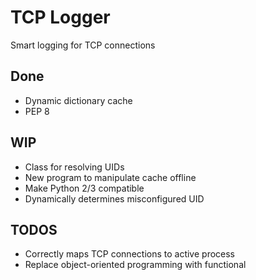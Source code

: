 TCP Logger
=========================

Smart logging for TCP connections

## Done
* Dynamic dictionary cache
* PEP 8

## WIP
* Class for resolving UIDs
* New program to manipulate cache offline
* Make Python 2/3 compatible
* Dynamically determines misconfigured UID

## TODOS
* Correctly maps TCP connections to active process
* Replace object-oriented programming with functional
